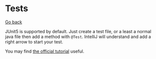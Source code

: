 # Tests

[Go back](../index.md#intellij-idea)

JUnit5 is supported by default. Just create
a test file, or a least a normal java file then
add a method with ``@Test``. IntelliJ will understand
and add a right arrow to start your test.

You may find [the official tutorial](https://www.jetbrains.com/help/idea/junit.html)
useful.